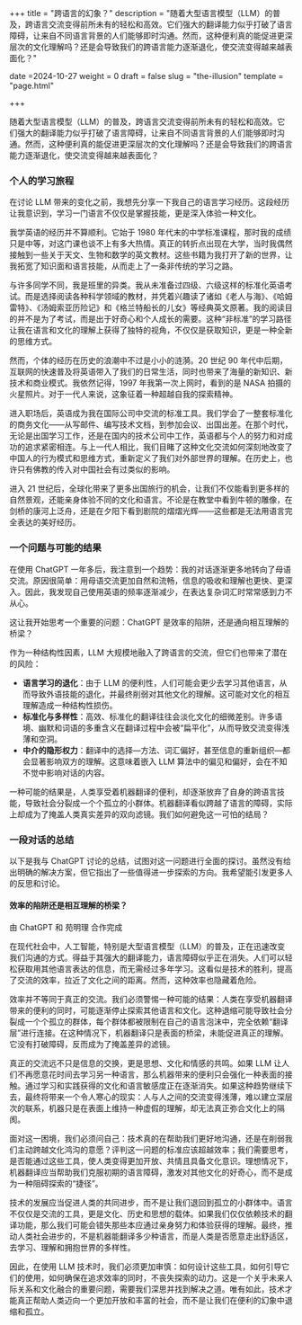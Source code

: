 +++
title = "跨语言的幻象？"
description = "随着大型语言模型（LLM）的普及，跨语言交流变得前所未有的轻松和高效。它们强大的翻译能力似乎打破了语言障碍，让来自不同语言背景的人们能够即时沟通。然而，这种便利真的能促进更深层次的文化理解吗？还是会导致我们的跨语言能力逐渐退化，使交流变得越来越表面化？"

date =2024-10-27
weight = 0
draft = false
slug = "the-illusion"
template = "page.html"

+++

随着大型语言模型（LLM）的普及，跨语言交流变得前所未有的轻松和高效。它们强大的翻译能力似乎打破了语言障碍，让来自不同语言背景的人们能够即时沟通。然而，这种便利真的能促进更深层次的文化理解吗？还是会导致我们的跨语言能力逐渐退化，使交流变得越来越表面化？

### 个人的学习旅程

在讨论 LLM 带来的变化之前，我想先分享一下我自己的语言学习经历。这段经历让我意识到，学习一门语言不仅仅是掌握技能，更是深入体验一种文化。

我学英语的经历并不算顺利。它始于 1980 年代末的中学标准课程，那时我的成绩只是中等，对这门课也谈不上有多大热情。真正的转折点出现在大学，当时我偶然接触到一些关于天文、生物和数学的英文教材。这些书籍为我打开了新的世界，让我拓宽了知识面和语言技能，从而走上了一条非传统的学习之路。

与许多同学不同，我是班里的异类。我从未准备过四级、六级这样的标准化英语考试。而是选择阅读各种科学领域的教材，并凭着兴趣读了诸如《老人与海》、《哈姆雷特》、《汤姆索亚历险记》和《格兰特船长的儿女》等经典英文原著。我的阅读目的并不是为了考试，而是出于好奇心和个人成长的需要。这种“非标准”的学习路径让我在语言和文化的理解上获得了独特的视角，不仅仅是获取知识，更是一种全新的思维方式。

然而，个体的经历在历史的浪潮中不过是小小的涟漪。20 世纪 90 年代中后期，互联网的快速普及将英语带入了我们的日常生活，同时也带来了海量的新知识、新技术和商业模式。我依然记得，1997 年我第一次上网时，看到的是 NASA 拍摄的火星照片。对于一代人来说，这象征着一种超越自我的探索精神。

进入职场后，英语成为我在国际公司中交流的标准工具。我们学会了一整套标准化的商务文化——从写邮件、编写技术文档，到参加会议、出国出差。在那个时代，无论是出国学习工作，还是在国内的技术公司中工作，英语都与个人的努力和对成功的追求紧密相连。与上一代人相比，我们目睹了这种文化交流如何深刻地改变了中国人的行为模式和思维方式，重新定义了我们对外部世界的理解。在历史上，也许只有佛教的传入对中国社会有过类似的影响。

进入 21 世纪后，全球化带来了更多出国旅行的机会，让我们不仅能看到更多样的自然景观，还能亲身体验不同的文化和语言。不论是在教堂中看到牛顿的雕像，在剑桥的康河上泛舟，还是在夕阳下看到剧院的熠熠光辉——这些都是无法用语言完全表达的美好经历。

### 一个问题与可能的结果

在使用 ChatGPT 一年多后，我注意到一个趋势：我的对话逐渐更多地转向了母语交流。原因很简单：用母语交流更加自然和流畅，信息的吸收和理解也更快、更深入。因此，我发现自己使用英语的频率逐渐减少，在表达复杂词汇时常常感到力不从心。

这让我开始思考一个重要的问题：ChatGPT 是效率的陷阱，还是通向相互理解的桥梁？

作为一种结构性因素，LLM 大规模地融入了跨语言的交流，但它们也带来了潜在的风险：

* **语言学习的退化**：由于 LLM 的便利性，人们可能会更少去学习其他语言，从而导致外语技能的退化，并最终削弱对其他文化的理解。这可能对文化的相互理解造成一种结构性损伤。
* **标准化与多样性**：高效、标准化的翻译往往会淡化文化的细微差别。许多语境、幽默和词语的多重含义在翻译过程中会被“扁平化”，从而导致交流变得浅薄和空洞。
* **中介的隐形权力**：翻译中的选择—方法、词汇偏好，甚至信息的重新组织—都会显著影响双方的理解。这意味着嵌入 LLM 算法中的偏见和偏好，会在不知不觉中影响对话的内容。

一种可能的结果是，人类享受着机器翻译的便利，却逐渐放弃了自身的跨语言技能，导致社会分裂成一个个孤立的小群体。机器翻译看似跨越了语言的障碍，实际上却成为了掩盖人类真实差异的双向滤镜。我们如何避免这一可怕的结局？

### 一段对话的总结

以下是我与 ChatGPT 讨论的总结，试图对这一问题进行全面的探讨。虽然没有给出明确的解决方案，但它指出了一些值得进一步探索的方向。我希望能引发更多人的反思和讨论。

#### 效率的陷阱还是相互理解的桥梁？

由 ChatGPT 和 苑明理 合作完成

在现代社会中，人工智能，特别是大型语言模型（LLM）的普及，正在迅速改变我们沟通的方式。得益于其强大的翻译能力，语言障碍似乎正在消失。人们可以轻松获取用其他语言表达的信息，而无需经过多年学习。这看似是技术的胜利，提高了交流的效率，拉近了文化之间的距离。然而，这种效率也隐藏着危险。

效率并不等同于真正的交流。我们必须警惕一种可能的结果：人类在享受机器翻译带来的便利的同时，可能逐渐停止探索其他语言和文化。这种退缩可能导致社会分裂成一个个孤立的群体，每个群体都被限制在自己的语言泡沫中，完全依赖“翻译层”进行连接。在这种情况下，机器翻译只是表面的桥梁，未能促进真正的理解。它没有打破障碍，反而成为了掩盖差异的滤镜。

真正的交流远不只是信息的交换，更是思想、文化和情感的共鸣。如果 LLM 让人们不再愿意花时间去学习另一种语言，那么机器带来的便利只会强化一种表面的接触。通过学习和实践获得的文化和语言敏感度正在逐渐消失。如果这种趋势继续下去，最终将带来一个令人寒心的现实：人与人之间的交流变得浅薄，难以建立深层次的联系，机器只是在表面上维持一种虚假的理解，却无法真正弥合文化上的隔阂。

面对这一困境，我们必须问自己：技术真的在帮助我们更好地沟通，还是在削弱我们主动跨越文化鸿沟的意愿？评判这一问题的标准应该超越效率；我们需要思考，是否能通过这些工具，使人类变得更加开放、共情且具备文化意识。理想情况下，机器翻译应当帮助我们克服初期的语言障碍，激发对其他文化的好奇心，而不是成为一种阻碍探索的“捷径”。

技术的发展应当促进人类的共同进步，而不是让我们退回到孤立的小群体中。语言不仅仅是交流的工具，更是文化、历史和思想的载体。如果我们仅仅依赖技术的翻译功能，那么我们可能会错失那些本应通过亲身努力和体验获得的理解。最终，推动人类社会进步的，不是机器能翻译多少种语言，而是人类是否愿意走出舒适区，去学习、理解和拥抱世界的多样性。

因此，在使用 LLM 技术时，我们必须更加审慎：如何设计这些工具，如何引导它们的使用，如何确保在追求效率的同时，不丧失探索的动力。这是一个关乎未来人际关系和文化融合的重要问题，需要我们深思并找到解决之道。唯有如此，技术才能真正帮助人类迈向一个更加开放和丰富的社会，而不是让我们在便利的幻象中退缩和孤立。
